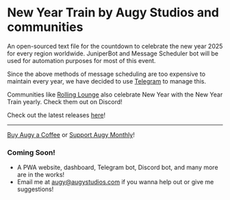 # New Year Train by Augy Studios and communities
An open-sourced text file for the countdown to celebrate the new year 2025 for every region worldwide.
JuniperBot and Message Scheduler bot will be used for automation purposes for most of this event.

Since the above methods of message scheduling are too expensive to maintain every year, we have decided to use [Telegram](https://augystudios.t.me) to manage this.

Communities like [Rolling Lounge](https://discord.gg/rolling-lounge-400983101507108874) also celebrate New Year with the New Year Train yearly. Check them out on Discord!

Check out the latest releases [here](https://github.com/augy-studios/new-year-train/releases)!

---

[Buy Augy a Coffee](https://donate.stripe.com/28o2akeAr3hv0DK6oo) or [Support Augy Monthly](https://donate.stripe.com/6oEbKUdwn9FTgCI7st)!

### Coming Soon!
- A PWA website, dashboard, Telegram bot, Discord bot, and many more are in the works!
- Email me at [augy@augystudios.com](mailto:augy@augystudios.com) if you wanna help out or give me suggestions!
